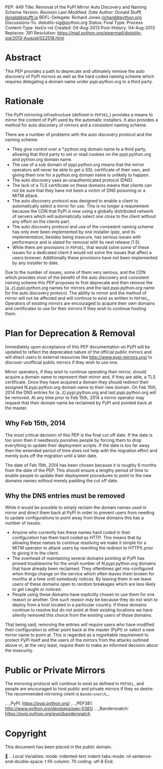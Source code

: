 PEP: 449 Title: Removal of the PyPI Mirror Auto Discovery and Naming
Scheme Version: $Revision$ Last-Modified: $Date$ Author: Donald Stufft
<donald@stufft.io> BDFL-Delegate: Richard Jones <richard@python.org>
Discussions-To: distutils-sig\@python.org Status: Final Type: Process
Content-Type: text/x-rst Created: 04-Aug-2013 Post-History: 04-Aug-2013
Replaces: 381 Resolution:
https://mail.python.org/pipermail/distutils-sig/2013-August/022518.html

Abstract
========

This PEP provides a path to deprecate and ultimately remove the auto
discovery of PyPI mirrors as well as the hard coded naming scheme which
requires delegating a domain name under pypi.python.org to a third
party.

Rationale
=========

The PyPI mirroring infrastructure (defined in `PEP381`\_) provides a
means to mirror the content of PyPI used by the automatic installers. It
also provides a method for auto discovery of mirrors and a consistent
naming scheme.

There are a number of problems with the auto discovery protocol and the
naming scheme:

-   They give control over a \*.python.org domain name to a third party,
    allowing that third party to set or read cookies on the
    pypi.python.org and python.org domain name.
-   The use of a sub domain of pypi.python.org means that the mirror
    operators will never be able to get a SSL certificate of their own,
    and giving them one for a python.org domain name is unlikely to
    happen.
-   The auto discovery uses an unauthenticated protocol (DNS).
-   The lack of a TLS certificate on these domains means that clients
    can not be sure that they have not been a victim of DNS poisoning or
    a MITM attack.
-   The auto discovery protocol was designed to enable a client to
    automatically select a mirror for use. This is no longer a
    requirement because the CDN that PyPI is now using a globally
    distributed network of servers which will automatically select one
    close to the client without any effort on the clients part.
-   The auto discovery protocol and use of the consistent naming scheme
    has only ever been implemented by one installer (pip), and its
    implementation, besides being insecure, has serious issues with
    performance and is slated for removal with its next release (1.5).
-   While there are provisions in `PEP381`\_ that would solve *some* of
    these issues for a dedicated client it would not solve the issues
    that affect a users browser. Additionally these provisions have not
    been implemented by any installer to date.

Due to the number of issues, some of them very serious, and the CDN
which provides most of the benefit of the auto discovery and consistent
naming scheme this PEP proposes to first deprecate and then remove the
\[a..z\].pypi.python.org names for mirrors and the last.pypi.python.org
name for the auto discovery protocol. The ability to mirror and the
method of mirror will not be affected and will continue to exist as
written in `PEP381`\_. Operators of existing mirrors are encouraged to
acquire their own domains and certificates to use for their mirrors if
they wish to continue hosting them.

Plan for Deprecation & Removal
==============================

Immediately upon acceptance of this PEP documentation on PyPI will be
updated to reflect the deprecated nature of the official public mirrors
and will direct users to external resources like
http://www.pypi-mirrors.org/ to discover unofficial public mirrors if
they wish to use one.

Mirror operators, if they wish to continue operating their mirror,
should acquire a domain name to represent their mirror and, if they are
able, a TLS certificate. Once they have acquired a domain they should
redirect their assigned N.pypi.python.org domain name to their new
domain. On Feb 15th, 2014 the DNS entries for \[a..z\].pypi.python.org
and last.pypi.python.org will be removed. At any time prior to Feb 15th,
2014 a mirror operator may request that their domain name be reclaimed
by PyPI and pointed back at the master.

Why Feb 15th, 2014
------------------

The most critical decision of this PEP is the final cut off date. If the
date is too soon then it needlessly punishes people by forcing them to
drop everything to update their deployment scripts. If the date is too
far away then the extended period of time does not help with the
migration effort and merely puts off the migration until a later date.

The date of Feb 15th, 2014 has been chosen because it is roughly 6
months from the date of the PEP. This should ensure a lengthy period of
time to enable people to update their deployment procedures to point to
the new domains names without merely padding the cut off date.

Why the DNS entries must be removed
-----------------------------------

While it would be possible to simply reclaim the domain names used in
mirror and direct them back at PyPI in order to prevent users from
needing to update configurations to point away from those domains this
has a number of issues.

-   Anyone who currently has these names hard coded in their
    configuration has them hard coded as HTTP. This means that by
    allowing these names to continue resolving we make it simple for a
    MITM operator to attack users by rewriting the redirect to HTTPS
    prior to giving it to the client.
-   The overhead of maintaining several domains pointing at PyPI has
    proved troublesome for the small number of N.pypi.python.org domains
    that have already been reclaimed. They oftentimes get mis-configured
    when things change on the service which often leaves them broken for
    months at a time until somebody notices. By leaving them in we leave
    users of these domains open to random breakages which are less
    likely to get caught or noticed.
-   People using these domains have explicitly chosen to use them for
    one reason or another. One such reason may be because they do not
    wish to deploy from a host located in a particular country. If these
    domains continue to resolve but do not point at their existing
    locations we have silently removed this choice from the existing
    users of those domains.

That being said, removing the entries *will* require users who have
modified their configuration to either point back at the master (PyPI)
or select a new mirror name to point at. This is regarded as a
regrettable requirement to protect PyPI itself and the users of the
mirrors from the attacks outlined above or, at the very least, require
them to make an informed decision about the insecurity.

Public or Private Mirrors
=========================

The mirroring protocol will continue to exist as defined in `PEP381`\_
and people are encouraged to host public and private mirrors if they so
desire. The recommended mirroring client is `Bandersnatch`\_.

.. \_PyPI: https://pypi.python.org/ .. \_PEP381:
http://www.python.org/dev/peps/pep-0381/ .. \_Bandersnatch:
https://pypi.python.org/pypi/bandersnatch

Copyright
=========

This document has been placed in the public domain.

 .. Local Variables: mode: indented-text indent-tabs-mode: nil
sentence-end-double-space: t fill-column: 70 coding: utf-8 End:
